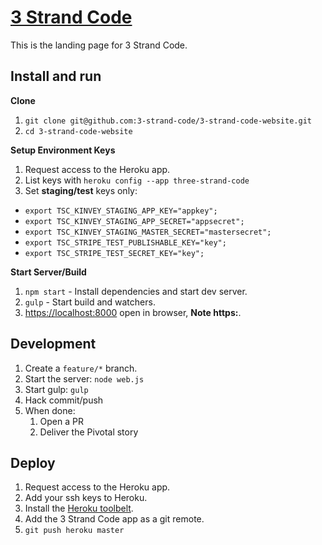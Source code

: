 [3 Strand Code](https://three-strand-code.herokuapp.com)
=============

This is the landing page for 3 Strand Code.

## Install and run

**Clone**

1. `git clone git@github.com:3-strand-code/3-strand-code-website.git`
1. `cd 3-strand-code-website`

**Setup Environment Keys**

1. Request access to the Heroku app.
1. List keys with `heroku config --app three-strand-code`
1. Set **staging/test** keys only:
  - `export TSC_KINVEY_STAGING_APP_KEY="appkey";`
  - `export TSC_KINVEY_STAGING_APP_SECRET="appsecret";`
  - `export TSC_KINVEY_STAGING_MASTER_SECRET="mastersecret";`
  - `export TSC_STRIPE_TEST_PUBLISHABLE_KEY="key";`
  - `export TSC_STRIPE_TEST_SECRET_KEY="key";`

**Start Server/Build**

1. `npm start` - Install dependencies and start dev server.  
1. `gulp` - Start build and watchers.  
1. [https://localhost:8000](https://localhost:8000) open in browser, **Note https:**.  

## Development

1. Create a `feature/*` branch.
1. Start the server: `node web.js`
1. Start gulp: `gulp`
1. Hack commit/push
1. When done:
    1. Open a PR
    1. Deliver the Pivotal story

## Deploy

1. Request access to the Heroku app.
1. Add your ssh keys to Heroku.
1. Install the [Heroku toolbelt](https://toolbelt.heroku.com/).
1. Add the 3 Strand Code app as a git remote.
1. `git push heroku master`

